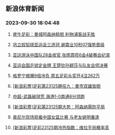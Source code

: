 ## 新浪体育新闻 
### 2023-09-30 18:04:48

1. [佬牛足彩：曼城阿森纳稳胆 利物浦客战无胜](https://sports.sina.com.cn/l/2023-09-30/doc-imzpncep1109738.shtml)

2. [巩立姣铅球亚运会三连冠 谢震业10秒07强势晋级](https://sports.sina.com.cn/others/athletics/2023-09-29/doc-imzpkvkz5022345.shtml)

3. [亚运游泳中国队28金收官 张雨霏揽6金4破赛会纪录](https://sports.sina.com.cn/others/swim/2023-09-29/doc-imzpkvmc1799249.shtml)

4. [亚运会国乒锁定金牌 王楚钦孙颖莎与队友会师决赛](https://sports.sina.com.cn/others/pingpang/2023-09-29/doc-imzpkzsx4894021.shtml)

5. [格罗宁根爆9倍冷负 周五足彩头奖开4注262万](https://sports.sina.com.cn/l/2023-09-30/doc-imzpmsqr4565397.shtml)

6. [[新浪彩票]足彩第23125期任九：曼市双雄皆胆](https://sports.sina.com.cn/l/2023-09-30/doc-imzpmsqq6271908.shtml)

7. [中超-武磊破球荒 海港1-0南通8分领跑](https://sports.sina.com.cn/china/j/2023-09-29/doc-imzpkvmc1794143.shtml)

8. [[新浪彩票]足彩第23125期大势：阿森纳需防平局](https://sports.sina.com.cn/l/2023-09-30/doc-imzpmsqt1343764.shtml)

9. [奥尼尔现场观看中国女篮比赛 与老友姚明重逢](https://sports.sina.com.cn/basketball/cba/2023-09-29/doc-imzpkvkx1422686.shtml)

10. [[新浪彩票]足彩23125期冷热指数：维拉平局概率高](https://sports.sina.com.cn/l/2023-09-30/doc-imzpmsqr4567162.shtml)

